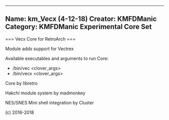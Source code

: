 -----------------------
Name: km_Vecx (4-12-18)
Creator: KMFDManic
Category: KMFDManic Experimental Core Set
-----------------------
=== Vecx Core for RetroArch ===

Module adds support for Vectrex

Available executables and arguments to run Core:
- /bin/vec <rom> <clover_args>
- /bin/vecx <rom> <clover_args>

Core by libretro

Hakchi module system by madmonkey

NES/SNES Mini shell integration by Cluster

(c) 2016-2018
